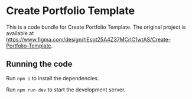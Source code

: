 
  # Create Portfolio Template

  This is a code bundle for Create Portfolio Template. The original project is available at https://www.figma.com/design/hEspt25A4Z37MCrlC1wtAS/Create-Portfolio-Template.

  ## Running the code

  Run `npm i` to install the dependencies.

  Run `npm run dev` to start the development server.
  